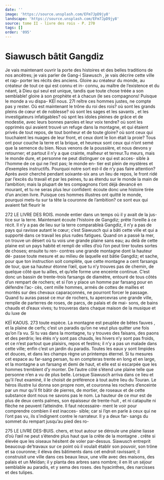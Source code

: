```yaml
---
date: ''
image: 'https://source.unsplash.com/EFm7JpD9jy8'
landscape: 'https://source.unsplash.com/EFm7JpD9jy8'
source: tome II - livre des rois - P. 270
tags: []
order: '095'
---
```


# Siawusch bâtit Gangdiz

Je vais maintenant ouvrir la porte des histoires et des belles traditions de nos ancêtres; je vais parler de Gang-i Siawusch , je vais décrire cette ville et rap- porter les récits des anciens. Gloire au créateur du monde, au créateur de tout ce qui est connu et in- connu, au maître de l’existence et du néant, à Dieu
qui seul est unique, tandis que toute chose tréée a
son semblable! gloire à son prophète et à chacun
(le ses compagnons! Puisque le monde a vu dispa-
KEÏ nous. 27I reître ces hommes justes, ne compte pas y rester.
Où est maintenant le trône du roi des rois? où sont
les grands pleins de cœur et de noblesse? où sont les sages et les savants , et les investigateurs infatigables? où spnt les idoles pleines de grâce et de modestie, avec leurs bonnes paroles et leur voix tendre? où sont les opprimés qui avaient trouvé un refuge dans la
montagne, et qui étaient privés de tout repos, de
tout bonheur et de toute gloire? où sont ceux qui touchaient les nuages de leur front, et ceux dont le lion était la proie? Tous ont pour couche la terre et
la brique, et heureux sont ceux qui n’ont semé que
la semence du bien. Nous venons de la poussière, et nous devons y retourner; et partout il n’y a que crainte, malheur et terreur.Tu meurs, mais le monde dure, et personne ne peut distinguer ce qui est acces- sible à l’homme de ce qui ne l’est pas; le monde en-
tier est plein de mystères et d’exemples instructifs. Pourquoi notre sort est-il de n’y pas faire attention? Après avoir cherché pendant soixante-six ans un
lieu de repos, le front ridé par l’excès du travail et
par les peines, tu as étendu sur le monde la main de l’ambition; mais la plupart de tes compagnons t’ont déjà devancé en mourant, et tu ne seras plus leur confident: écoute donc une histoire tirée d’un ancien
livre. Puisque ces hommes illustres ont quitté le monde, pourquoi mets-tu sur ta tête la couronne de l’ambition? ce sont eux qui avaient fait fleurir le

272 LE LIVRE DES ROIS.
monde entier dans un temps où il y avait de la jus- tice sur la terre. Maintenant écoute l’histoire de Gangdiz; prête l’oreille à ce récit.
Il n’y a pas de lieu sur la terre comparableà Gangdiz, il n’y a pas de pays qui ravisse autant le cœur; c’est Siawusch qui a bâti cette ville et qui a supporté dans ce travail les plus rudes fatigues. Quand on a passé la mer, on trouve un désert où tu vois une grande plaine sans eau; au delà de cette plaine est un pays habité et rempli de villes d’où l’on
peut tirer toutes sortes de choses; ensuite tu ren- contres une grande montagne dont la hauteur dé- passe toute mesure et au milieu de laquelle est bâtie Gangdiz; et sache, pour que ton instruction soit complète, que cette montagne a cent farsangs de tour, que sa hauteur étonne l’œil, que tu n’y trouves
pas de chemin, de quelque côté que tu ailles, et qu’elle forme une enceinte continue. C’est donc un bassin de trente-trois farsangs de diamètre, entouré de tous côtés d’un rempart de rochers; et si l’on y
place un homme par farsang pour en défendre l’ac-
cès, cent mille hommes, armés de cottes de mailles
et montés sur des chevaux caparaçonnés, ne pourront forcer le passage. Quand tu auras passé ce mur de rochers, tu apercevras une grande ville, remplie de parterres de roses, de parcs, de palais et de mai- sons, de bains chauds et d’eaux vives; tu trouveras dans chaque maison de la musique et du luxe de

KEÏ KAOUS. 273 toute espèce. La montagne est peuplée de bêtes fauves ,
et la plaine de cerfs; c’est un paradis qu’on ne veut
plus quitter une fois qu’on l’a vu. Si tu vas dans la
montagne, tu y trouves des faisans, des paons et des perdrix; les étés n’y sont pas chauds, les hivers n’y
sont pas froids, et ce n’est partout que plaisirs, repos et festins; il n’y a pas un malade dans cette ville; enfin c’est un jardin du paradis. Toutes les eaux y sont limpides et douces, et dans les champs règne un printemps éternel. Si tu mesures cet espace au
far-sang persan, tu en compteras trente en long et en large, et la montagne a un farsang et demi de haut, et elle est si escarpée que les hommes tremblent d’y monter. De l’autre côté s’étend une plaine telle que
personne n’en a vu de plus belle.
Lorsque Siawusch arriva dans ce lieu et qu’il l’eut
examiné, il le choisit de préférence à tout autre lieu
du Touran. Le héros illustre lui donna son propre nom, et couronna les rochers d’enceinte par un mur qu’il fit bâtir de pierres, de mortier, de roseaux et
de cette substance dont nous ne savons pas le nom. La hauteur de ce mur est de plus de deux cents palmes, son épaisseur de trente-huit , et ni catapulte
ni flèche ne peuvent l’atteindre. Il faut nécessaire-
ment le voir pour comprendre combien il est inacces- sible; car si l’qn en parle à ceux qui ne l’ont pas vu,
ils s’indignent contre le narrateur. Il y a deux far- sangs du sommet du rempart jusqu’au pied des ro-

275 LE LIVRE DES-BUIS.
chers, et tout autour se déroule une plaine liasse d’où l’œil ne peut s’étendre plus haut que la crête
de la montagne . crête si élevée que les oiseaux hésitent
de voler par-dessus.
Siawusch entreprit beaucoup de’travaux sur ce
point où il voulait établir son pouvoir, son trône et
sa couronne; il éleva des bâtiments dans cet endroit ravissant; il construisit une ville dans ces beaux lieux, une ville avec des maisons, des palais et un Meïdan; il y planta des arbres sans nombre; il en lit un séjour semblable au paradis, et y sema des roses. des hyacinthes, des narcisses et des tulipes.
